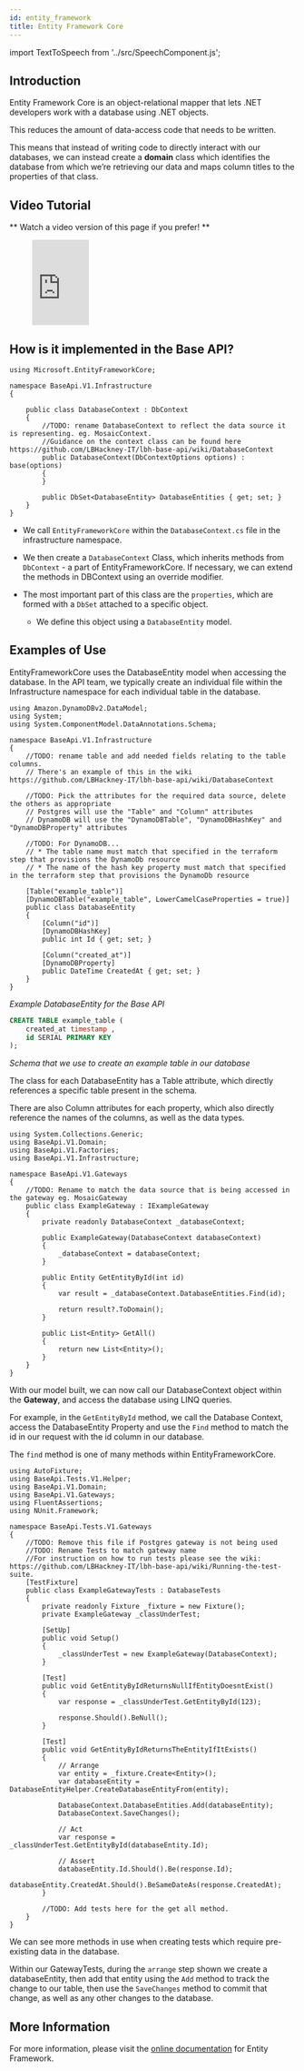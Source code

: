 ```yaml
---
id: entity_framework
title: Entity Framework Core
---
```


import TextToSpeech from '../src/SpeechComponent.js';

<TextToSpeech>

## Introduction

Entity Framework Core is an object-relational mapper that lets .NET developers work with a database using .NET objects. 

This reduces the amount of data-access code that needs to be written. 

This means that instead of writing code to directly interact with our databases, we can instead create a **domain** class which identifies the database from which we’re retrieving our data and maps column titles to the properties of that class.

##  Video Tutorial

** Watch a video version of this page if you prefer! **

<figure class="video-container">
  <iframe width="100" src="https://www.youtube.com/embed/qNsqZCKefcc" title="YouTube video player" frameborder="0" allow="accelerometer; autoplay; clipboard-write; encrypted-media; gyroscope; picture-in-picture" allowfullscreen></iframe>
</figure>

## How is it implemented in the Base API?

```dotnet title="./BaseApi/V1/Infrastructure/DatabaseContext.cs"
using Microsoft.EntityFrameworkCore;

namespace BaseApi.V1.Infrastructure
{

    public class DatabaseContext : DbContext
    {
        //TODO: rename DatabaseContext to reflect the data source it is representing. eg. MosaicContext.
        //Guidance on the context class can be found here https://github.com/LBHackney-IT/lbh-base-api/wiki/DatabaseContext
        public DatabaseContext(DbContextOptions options) : base(options)
        {
        }

        public DbSet<DatabaseEntity> DatabaseEntities { get; set; }
    }
}
```

- We call `EntityFrameworkCore` within the `DatabaseContext.cs` file in the infrastructure namespace. 

- We then create a `DatabaseContext` Class, which inherits methods from `DbContext` - a part of EntityFrameworkCore. If necessary, we can extend the methods in DBContext using an override modifier.

- The most important part of this class are the `properties`, which are formed with a `DbSet` attached to a specific object. 
  * We define this object using a `DatabaseEntity` model.

## Examples of Use

EntityFrameworkCore uses the DatabaseEntity model when accessing the database. In the API team, we typically create an individual file within the Infrastructure namespace for each individual table in the database. 

```dotnet title="./BaseApi/V1/Infrastructure/DatabaseEntity.cs" {18,22,26}
using Amazon.DynamoDBv2.DataModel;
using System;
using System.ComponentModel.DataAnnotations.Schema;

namespace BaseApi.V1.Infrastructure
{
    //TODO: rename table and add needed fields relating to the table columns.
    // There's an example of this in the wiki https://github.com/LBHackney-IT/lbh-base-api/wiki/DatabaseContext

    //TODO: Pick the attributes for the required data source, delete the others as appropriate
    // Postgres will use the "Table" and "Column" attributes
    // DynamoDB will use the "DynamoDBTable", "DynamoDBHashKey" and "DynamoDBProperty" attributes

    //TODO: For DynamoDB...
    // * The table name must match that specified in the terraform step that provisions the DynamoDb resource
    // * The name of the hash key property must match that specified in the terraform step that provisions the DynamoDb resource

    [Table("example_table")]
    [DynamoDBTable("example_table", LowerCamelCaseProperties = true)]
    public class DatabaseEntity
    {
        [Column("id")]
        [DynamoDBHashKey]
        public int Id { get; set; }

        [Column("created_at")]
        [DynamoDBProperty]
        public DateTime CreatedAt { get; set; }
    }
}
```
_Example DatabaseEntity for the Base API_
```sql title="./database/schema.sql"
CREATE TABLE example_table (
    created_at timestamp ,
    id SERIAL PRIMARY KEY
);
```
_Schema that we use to create an example table in our database_

The class for each DatabaseEntity has a Table attribute, which directly references a specific table present in the schema.

There are also Column attributes for each property, which also directly reference the names of the columns, as well as the data types.

```dotnet title="./BaseApi/V1/Gateways/ExampleGateway.cs" {20}
using System.Collections.Generic;
using BaseApi.V1.Domain;
using BaseApi.V1.Factories;
using BaseApi.V1.Infrastructure;

namespace BaseApi.V1.Gateways
{
    //TODO: Rename to match the data source that is being accessed in the gateway eg. MosaicGateway
    public class ExampleGateway : IExampleGateway
    {
        private readonly DatabaseContext _databaseContext;

        public ExampleGateway(DatabaseContext databaseContext)
        {
            _databaseContext = databaseContext;
        }

        public Entity GetEntityById(int id)
        {
            var result = _databaseContext.DatabaseEntities.Find(id);

            return result?.ToDomain();
        }

        public List<Entity> GetAll()
        {
            return new List<Entity>();
        }
    }
}
```

With our model built, we can now call our DatabaseContext object within the **Gateway**, and access the database using LINQ queries. 

For example, in the `GetEntityById` method, we call the Database Context, access the DatabaseEntity Property and use the `Find` method to match the id in our request with the id column in our database.

The `find` method is one of many methods within EntityFrameworkCore.

```dotnet title="./BaseApi.Tests/V1/Gateways/ExampleGatewayTests.cs" {37,38,39,40,41}
using AutoFixture;
using BaseApi.Tests.V1.Helper;
using BaseApi.V1.Domain;
using BaseApi.V1.Gateways;
using FluentAssertions;
using NUnit.Framework;

namespace BaseApi.Tests.V1.Gateways
{
    //TODO: Remove this file if Postgres gateway is not being used
    //TODO: Rename Tests to match gateway name
    //For instruction on how to run tests please see the wiki: https://github.com/LBHackney-IT/lbh-base-api/wiki/Running-the-test-suite.
    [TestFixture]
    public class ExampleGatewayTests : DatabaseTests
    {
        private readonly Fixture _fixture = new Fixture();
        private ExampleGateway _classUnderTest;

        [SetUp]
        public void Setup()
        {
            _classUnderTest = new ExampleGateway(DatabaseContext);
        }

        [Test]
        public void GetEntityByIdReturnsNullIfEntityDoesntExist()
        {
            var response = _classUnderTest.GetEntityById(123);

            response.Should().BeNull();
        }

        [Test]
        public void GetEntityByIdReturnsTheEntityIfItExists()
        {
            // Arrange
            var entity = _fixture.Create<Entity>();
            var databaseEntity = DatabaseEntityHelper.CreateDatabaseEntityFrom(entity);

            DatabaseContext.DatabaseEntities.Add(databaseEntity);
            DatabaseContext.SaveChanges();

            // Act
            var response = _classUnderTest.GetEntityById(databaseEntity.Id);

            // Assert
            databaseEntity.Id.Should().Be(response.Id);
            databaseEntity.CreatedAt.Should().BeSameDateAs(response.CreatedAt);
        }

        //TODO: Add tests here for the get all method.
    }
}
```

We can see more methods in use when creating tests which require pre-existing data in the database.

Within our GatewayTests, during the `arrange` step shown we create a databaseEntity, then add that entity using the `Add` method to track the change to our table, then use the `SaveChanges` method to commit that change, as well as any other changes to the database.

## More Information

For more information, please visit the [online documentation](https://docs.microsoft.com/en-us/ef/core/) for Entity Framework.
</TextToSpeech>
